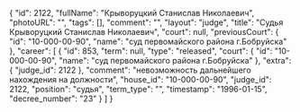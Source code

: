 {
    "id": 2122,
    "fullName": "Крыворуцкий Станислав Николаевич",
    "photoURL": "",
    "tags": [],
    "comment": "",
    "layout": "judge",
    "title": "Судья Крыворуцкий Станислав Николаевич",
    "court": null,
    "previousCourt": {
        "id": "10-000-00-90",
        "name": "суд первомайского района г.Бобруйска"
    },
    "career": [
        {
            "id": 853,
            "term": null,
            "type": "released",
            "court": {
                "id": "10-000-00-90",
                "name": "суд первомайского района г.Бобруйска"
            },
            "extra": {
                "judge_id": 2122
            },
            "comment": "невозможность дальнейшего нахождения на должности",
            "house_id": "10-000-00-90",
            "judge_id": 2122,
            "position": "судья",
            "term_type": "",
            "timestamp": "1996-01-15",
            "decree_number": "23"
        }
    ]
}